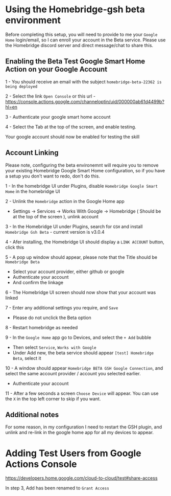 # Using the Homebridge-gsh beta environment

Before completing this setup, you will need to provide to me your `Google Home` login/email, so I can enroll your account in the Beta service. Please use the Homebridge discord server and direct message/chat to share this.

## Enabling the Beta Test Google Smart Home Action on your Google Account

1 - You should receive an email with the subject `homebridge-beta-22362 is being deployed`

2 - Select the link `Open Console` or this url - https://console.actions.google.com/channeloptin/uid/000000ab61d4499b?hl=en

3 - Authenticate your google smart home account

4 - Select the Tab at the top of the screen, and enable testing.

Your google account should now be enabled for testing the skill

## Account Linking

Please note, configuring the beta environemnt will require you to remove your existing Homebridge Google Smart Home configuration, so if you have a setup you don't want to redo, don't do this.

1 - In the homebridge UI under Plugins, disable `Homebridge Google Smart Home` in the homebridge UI

2 - Unlink the `Homebridge` action in the Google Home app

- Settings -> Services -> Works With Google -> Homebridge ( Should be at the top of the screen ), unlink account

3 - In the Homebridge UI under Plugins, search for `GSH` and install `Homebridge Gsh Beta` - current version is v3.0.4

4 - Afer installing, the Homebridge UI should display a `LINK ACCOUNT` button, click this

5 - A pop up window should appear, please note that the Title should be `Homebridge Beta`

- Select your account provider, either github or google
- Authenticate your account
- And confirm the linkage

6 - The Homebridge UI screen should now show that your account was linked

7 - Enter any additional settings you require, and `Save`

- Please do not unclick the Beta option

8 - Restart homebridge as needed

9 - In the `Google Home` app go to Devices, and select the `+ Add` bubble

- Then select `Service`, `Works with Google`
- Under Add new, the beta service should appear `[test] Homebridge Beta`, select it

10 - A window should appear `Homebridge BETA GSH Google Connection`, and select the same account provider / account you selected earlier.

- Authenticate your account

11 - After a few seconds a screen `Choose Device` will appear. You can use the `X` in the top left corner to skip if you want.

## Additional notes

For some reason, in my configuration I need to restart the GSH plugin, and unlink and re-link in the google home app for all my devices to appear.

# Adding Test Users from Google Actions Console

https://developers.home.google.com/cloud-to-cloud/test#share-access

In step 3, Add has been renamed to `Grant Access`

